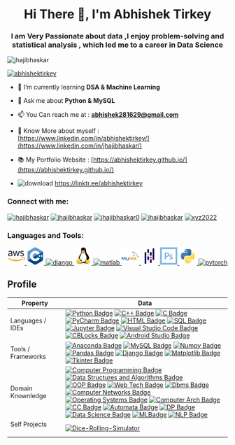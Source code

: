 <h1 align="center">Hi There 👋, I'm Abhishek Tirkey</h1>
<h3 align="center">I am Very Passionate about data ,I enjoy problem-solving and statistical analysis , which led me to a career in Data Science</h3>

<p align="left"> <img src="https://komarev.com/ghpvc/?username=abhishektirkey&label=Profile%20views&color=0e75b6&style=flat" alt="jhajibhaskar" /> </p>

<p align="left"> <a href="https://twitter.com/abhi_trky" target="blank"><img src="https://img.shields.io/twitter/follow/abhishektirkey?logo=twitter&style=for-the-badge" alt="abhishektirkey" /></a> </p>

- 🌱 I’m currently learning **DSA & Machine Learning**

- 💬 Ask me about **Python & MySQL**

- 📫 You Can reach me at :  **abhishek281629@gmail.com**

- 📄 Know More about myself :  [https://www.linkedin.com/in/abhishektirkey/](https://www.linkedin.com/in/jhajibhaskar/)

- 📚 My Portfolio Website :  [https://abhishektirkey.github.io/](https://abhishektirkey.github.io/)

- ![download](https://user-images.githubusercontent.com/93339541/193100698-e7bd5f93-7345-4b62-8c45-6aa5d2706a74.png)
  https://linktr.ee/abhishektirkey

<h3 align="left">Connect with me:</h3>
<p align="left">
<a href="https://twitter.com/abhi_trky" target="blank"><img align="center" src="https://raw.githubusercontent.com/rahuldkjain/github-profile-readme-generator/master/src/images/icons/Social/twitter.svg" alt="jhajibhaskar" height="30" width="40" /></a>
<a href="https://linkedin.com/in/abhishektirkey" target="blank"><img align="center" src="https://raw.githubusercontent.com/rahuldkjain/github-profile-readme-generator/master/src/images/icons/Social/linked-in-alt.svg" alt="jhajibhaskar" height="30" width="40" /></a>
<a href="https://fb.com/abhishek281629" target="blank"><img align="center" src="https://raw.githubusercontent.com/rahuldkjain/github-profile-readme-generator/master/src/images/icons/Social/facebook.svg" alt="jhajibhaskar0" height="30" width="40" /></a>
<a href="https://instagram.com/abhi_trky15" target="blank"><img align="center" src="https://raw.githubusercontent.com/rahuldkjain/github-profile-readme-generator/master/src/images/icons/Social/instagram.svg" alt="jhajibhaskar" height="30" width="40" /></a>
<a href="https://www.leetcode.com/abhishek_nitpy" target="blank"><img align="center" src="https://raw.githubusercontent.com/rahuldkjain/github-profile-readme-generator/master/src/images/icons/Social/leet-code.svg" alt="xyz2022" height="30" width="40" /></a>
</p>

<h3 align="left">Languages and Tools:</h3>
<p align="left"> <a href="https://aws.amazon.com" target="_blank" rel="noreferrer"> <img src="https://raw.githubusercontent.com/devicons/devicon/master/icons/amazonwebservices/amazonwebservices-original-wordmark.svg" alt="aws" width="40" height="40"/> </a> <a href="https://www.w3schools.com/cpp/" target="_blank" rel="noreferrer"> <img src="https://raw.githubusercontent.com/devicons/devicon/master/icons/cplusplus/cplusplus-original.svg" alt="cplusplus" width="40" height="40"/> </a> <a href="https://www.djangoproject.com/" target="_blank" rel="noreferrer"> <img src="https://cdn.worldvectorlogo.com/logos/django.svg" alt="django" width="40" height="40"/> </a> <a href="https://www.linux.org/" target="_blank" rel="noreferrer"> <img src="https://raw.githubusercontent.com/devicons/devicon/master/icons/linux/linux-original.svg" alt="linux" width="40" height="40"/> </a> <a href="https://www.mathworks.com/" target="_blank" rel="noreferrer"> <img src="https://upload.wikimedia.org/wikipedia/commons/2/21/Matlab_Logo.png" alt="matlab" width="40" height="40"/> </a> <a href="https://www.mysql.com/" target="_blank" rel="noreferrer"> <img src="https://raw.githubusercontent.com/devicons/devicon/master/icons/mysql/mysql-original-wordmark.svg" alt="mysql" width="40" height="40"/> </a> <a href="https://pandas.pydata.org/" target="_blank" rel="noreferrer"> <img src="https://raw.githubusercontent.com/devicons/devicon/2ae2a900d2f041da66e950e4d48052658d850630/icons/pandas/pandas-original.svg" alt="pandas" width="40" height="40"/> </a> <a href="https://www.photoshop.com/en" target="_blank" rel="noreferrer"> <img src="https://raw.githubusercontent.com/devicons/devicon/master/icons/photoshop/photoshop-line.svg" alt="photoshop" width="40" height="40"/> </a> <a href="https://www.python.org" target="_blank" rel="noreferrer"> <img src="https://raw.githubusercontent.com/devicons/devicon/master/icons/python/python-original.svg" alt="python" width="40" height="40"/> </a> <a href="https://pytorch.org/" target="_blank" rel="noreferrer"> <img src="https://www.vectorlogo.zone/logos/pytorch/pytorch-icon.svg" alt="pytorch" width="40" height="40"/> </a> </p>


## Profile
| Property                       | Data                                                                                                                                                                                                                                                                                                                                                                                                                                                                                                                                                                                                                                                                                                                                                                                                                                                                                                                                                                                                                                                                                                                                                                                                                                                                                                                                                                                                                                                                                                                                                                                                                                                                                                                                                                                                                                                                                                                                                                                                                                                                                                                                                                                                                                                                                                                                                                                                                                                                                                                                                                                                                                                                                                                                                                                                                                                                                                                                                                                                                                                                                                                                                                                                                                                                                                                                                                 |
| ------------------------------ | -------------------------------------------------------------------------------------------------------------------------------------------------------------------------------------------------------------------------------------------------------------------------------------------------------------------------------------------------------------------------------------------------------------------------------------------------------------------------------------------------------------------------------------------------------------------------------------------------------------------------------------------------------------------------------------------------------------------------------------------------------------------------------------------------------------------------------------------------------------------------------------------------------------------------------------------------------------------------------------------------------------------------------------------------------------------------------------------------------------------------------------------------------------------------------------------------------------------------------------------------------------------------------------------------------------------------------------------------------------------------------------------------------------------------------------------------------------------------------------------------------------------------------------------------------------------------------------------------------------------------------------------------------------------------------------------------------------------------------------------------------------------------------------------------------------------------------------------------------------------------------------------------------------------------------------------------------------------------------------------------------------------------------------------------------------------------------------------------------------------------------------------------------------------------------------------------------------------------------------------------------------------------------------------------------------------------------------------------------------------------------------------------------------------------------------------------------------------------------------------------------------------------------------------------------------------------------------------------------------------------------------------------------------------------------------------------------------------------------------------------------------------------------------------------------------------------------------------------------------------------------------------------------------------------------------------------------------------------------------------------------------------------------------------------------------------------------------------------------------------------------------------------------------------------------------------------------------------------------------------------------------------------------------------------------------------------------------------------------------------- |
| Languages / IDEs               | [![Python Badge](https://img.shields.io/badge/-Python-21618C?style=flat&logoColor=white)](https://www.python.org/) [![C++ Badge](https://img.shields.io/badge/-C++-3498DB?style=flat&logoColor=white)](https://www.cplusplus.com/) [![C Badge](https://img.shields.io/badge/-C-5DADE2?style=flat&logoColor=white)](https://www.cprogramming.com/) [![PyCharm Badge](https://img.shields.io/badge/-PyCharm-58D68D?style=flat&logoColor=white)](https://www.jetbrains.com/pycharm/) [![HTML Badge](https://img.shields.io/badge/-HTML-F39C12?style=flat&logoColor=white)](https://html.com/) [![SQL Badge](https://img.shields.io/badge/-SQL-FAB0X0?style=flat&logoColor=white)](https://www.w3schools.com/sql/) [![Jupyter Badge](https://img.shields.io/badge/-Jupyter-BFC9CA?style=flat&logoColor=white)](https://jupyter.org/) [![Visual Studio Code Badge](https://img.shields.io/badge/-Visual%20Studio%20Code-2980B9?style=flat&logoColor=white)](https://code.visualstudio.com/) [![CBLocks Badge](https://img.shields.io/badge/-Code%20Blocks-A7583A?style=flat&logoColor=white)](https://www.codeblocks.org/) [![Android Studio Badge](https://img.shields.io/badge/-Android%20Studio-ABEBC6?style=flat&logoColor=white)](https://developer.android.com/studio)                                                                                                                                                                                                                                                                                                                                                                                                                                                                                                                                                                                                                                                                                                                                                                                                                                                                                                                                                                                                                                                                                                                                                                                                                                                                                                                                                                                                                                                                                                                    |
| Tools / Frameworks             | [![Anaconda Badge](https://img.shields.io/badge/-Anaconda-27AE60?style=flat&logoColor=white)](https://www.anaconda.com/) [![MySQL Badge](https://img.shields.io/badge/-MySQL-E59866?style=flat&logoColor=white)](https://www.mysql.com/) [![Numpy Badge](https://img.shields.io/badge/-Numpy-85C1E9?style=flat&logoColor=white)](https://numpy.org/) [![Pandas Badge](https://img.shields.io/badge/-Pandas-154360?style=flat&logoColor=white)](https://pandas.pydata.org/) [![Django Badge](https://img.shields.io/badge/-Django-17202A?style=flat&logoColor=white)](https://www.djangoproject.com/) [![Matplotlib Badge](https://img.shields.io/badge/-Matplotlib-ECF0F1?style=flat&logoColor=white)](https://matplotlib.org/) [![Tkinter Badge](https://img.shields.io/badge/-Tkinter-1A5276?style=flat&logoColor=white)](https://wiki.python.org/moin/TkInter) |
| Domain Knownledge              | [![Computer Programming Badge](https://img.shields.io/badge/-Computer%20Programming-1F618D?style=flat&logoColor=white)](https://en.wikipedia.org/wiki/Computer_programming) [![Data Structures and Algorithms Badge](https://img.shields.io/badge/-Data%20Structures%20and%20Algorithms-F4D03F?style=flat&logoColor=white)](https://en.wikipedia.org/wiki/Data_structure) [![OOP Badge](https://img.shields.io/badge/-Object%20Oriented%20Programming-117A65?style=flat&logoColor=white)](https://en.wikipedia.org/wiki/Object-oriented_programming) [![Web Tech Badge](https://img.shields.io/badge/-Web%20Technology-4D5656?style=flat&logoColor=white)](https://en.wikipedia.org/wiki/Web_development) [![Dbms Badge](https://img.shields.io/badge/-Database%20Management%20System-F7F9F9?style=flat&logoColor=white)](https://en.wikipedia.org/wiki/Database) [![Computer Networks Badge](https://img.shields.io/badge/-Computer%20Networks-58D68D?style=flat&logoColor=white)](https://en.wikipedia.org/wiki/Computer_network) [![Operating Systems Badge](https://img.shields.io/badge/-Operating%20Systems-B7950B?style=flat&logoColor=white)](https://en.wikipedia.org/wiki/Operating_system) [![Computer Arch Badge](https://img.shields.io/badge/-Computer%20Architecture-A04000?style=flat&logoColor=white)](https://en.wikipedia.org/wiki/Computer_architecture) [![CC Badge](https://img.shields.io/badge/-Cloud%20Computing-4A235A?style=flat&logoColor=white)](https://en.wikipedia.org/wiki/Cloud_computing) [![Automata Badge](https://img.shields.io/badge/-Automata%20and%20Formal%20Languages-3498DB?style=flat&logoColor=white)](https://en.wikipedia.org/wiki/Automata_theory) [![DP Badge](https://img.shields.io/badge/-Data%20Processing-FDFEFE?style=flat&logoColor=white)](https://en.wikipedia.org/wiki/Data_processing) [![Data Science Badge](https://img.shields.io/badge/-Data%20Science-641E16?style=flat&logoColor=white)](https://en.wikipedia.org/wiki/Data_science) [![MLBadge](https://img.shields.io/badge/-Machine%20Learning-909497?style=flat&logoColor=white)](https://en.wikipedia.org/wiki/Data_science) [![NLP Badge](https://img.shields.io/badge/-Natural%20Language%20Processing-5D6D7E?style=flat&logoColor=white)](https://en.wikipedia.org/wiki/Natural_language_processing)                                                                                                                                                                                                                                                                                                                                                                                                                                     |
| Self Projects <img width=200/> | [![Dice-Rolling-Simulator](https://img.shields.io/badge/-Dice%20Rolling%20Simulator%20-4A235A?style=flat&logoColor=white)](https://github.com/Jhajibhaskar/Dice-Rolling-Simulator-Game)
